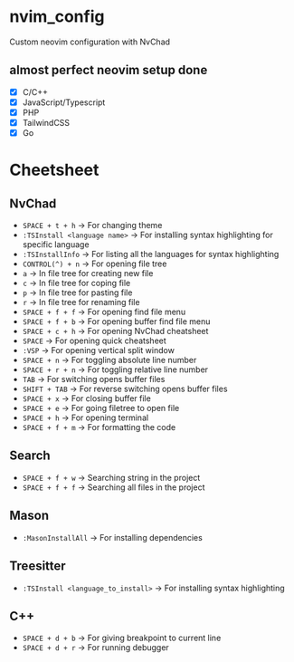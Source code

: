 # nvim_config

Custom neovim configuration with NvChad

## almost perfect neovim setup done

- [x] C/C++
- [x] JavaScript/Typescript
- [x] PHP
- [x] TailwindCSS
- [x] Go

# Cheetsheet

## NvChad

-   `SPACE + t + h` -> For changing theme
-   `:TSInstall <language name>` -> For installing syntax highlighting for specific language
-   `:TSInstallInfo` -> For listing all the languages for syntax highlighting
-   `CONTROL(^) + n` -> For opening file tree
-   `a` -> In file tree for creating new file
-   `c` -> In file tree for coping file
-   `p` -> In file tree for pasting file
-   `r` -> In file tree for renaming file
-   `SPACE + f + f` -> For opening find file menu
-   `SPACE + f + b` -> For opening buffer find file menu
-   `SPACE + c + h` -> For opening NvChad cheatsheet
-   `SPACE` -> For opening quick cheatsheet
-   `:VSP` -> For opening vertical split window
-   `SPACE + n` -> For toggling absolute line number
-   `SPACE + r + n` -> For toggling relative line number
-   `TAB` -> For switching opens buffer files
-   `SHIFT + TAB` -> For reverse switching opens buffer files
-   `SPACE + x` -> For closing buffer file
-   `SPACE + e` -> For going filetree to open file
-   `SPACE + h` -> For opening terminal
-   `SPACE + f + m` -> For formatting the code

## Search

-  `SPACE + f + w` -> Searching string in the project
-  `SPACE + f + f` -> Searching all files in the project

## Mason

- `:MasonInstallAll` -> For installing dependencies

## Treesitter

- `:TSInstall <language_to_install>` -> For installing syntax highlighting

## C++

- `SPACE + d + b` -> For giving breakpoint to current line
- `SPACE + d + r` -> For running debugger
